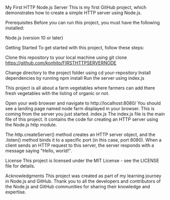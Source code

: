 My First HTTP Node.js Server
This is my first GitHub project, which demonstrates how to create a simple HTTP server using Node.js.

Prerequisites
Before you can run this project, you must have the following installed:

Node.js (version 10 or later)

Getting Started
To get started with this project, follow these steps:

Clone this repository to your local machine using git clone https://github.com/konhito/FIRSTHTTPSERVERNODE

Change directory to the project folder using cd your-repository
Install dependencies by running npm install
Run the server using index.js

This project is all about a farm vegetables where farmers can add there fresh vegetables with the listing of organic or not.

Open your web browser and navigate to http://localhost:8080/
You should see a landing page named node farm displayed in your browser. This is coming from the server you just started.
index.js
The index.js file is the main file of this project. It contains the code for creating an HTTP server using the Node.js http module.

The http.createServer() method creates an HTTP server object, and the .listen() method binds it to a specific port (in this case, port 8080). When a client sends an HTTP request to this server, the server responds with a message saying "Hello, world!".

License
This project is licensed under the MIT License - see the LICENSE file for details.

Acknowledgments
This project was created as part of my learning journey in Node.js and GitHub. Thank you to all the developers and contributors of the Node.js and GitHub communities for sharing their knowledge and expertise.
